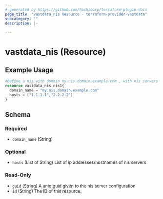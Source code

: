 ```yaml
---
# generated by https://github.com/hashicorp/terraform-plugin-docs
page_title: "vastdata_nis Resource - terraform-provider-vastdata"
subcategory: ""
description: |-
  
---
```


# vastdata_nis (Resource)



## Example Usage

```terraform
#Define a nis with domain my.nis.domain.example.com , with nis servers 1.1.1.1 , 2.2.2.2
resource vastdata_nis nis1{
  domain_name = "my.nis.domain.example.com"
  hosts = ["1.1.1.1","2.2.2.2"]
}
```

<!-- schema generated by tfplugindocs -->
## Schema

### Required

- `domain_name` (String)

### Optional

- `hosts` (List of String) List of ip addresses/hostnames of nis servers

### Read-Only

- `guid` (String) A uniq guid given to the nis server configuration
- `id` (String) The ID of this resource.
